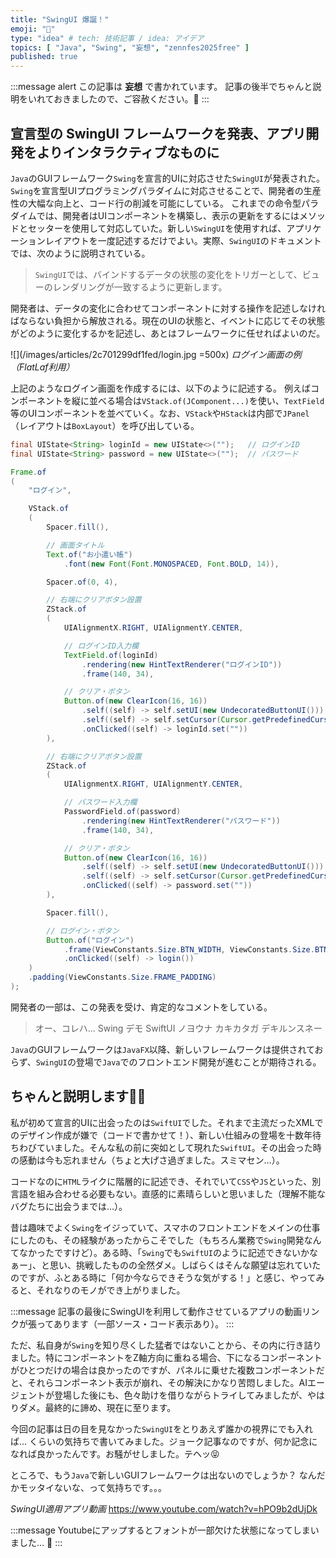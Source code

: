 ```yaml
---
title: "SwingUI 爆誕！"
emoji: "🤪"
type: "idea" # tech: 技術記事 / idea: アイデア
topics: [ "Java", "Swing", "妄想", "zennfes2025free" ]
published: true
---
```


:::message alert
この記事は **妄想** で書かれています。
記事の後半でちゃんと説明をいれておきましたので、ご容赦ください。🙏
:::

## 宣言型の SwingUI フレームワークを発表、アプリ開発をよりインタラクティブなものに
`Java`のGUIフレームワーク`Swing`を宣言的UIに対応させた`SwingUI`が発表された。`Swing`を宣言型UIプログラミングパラダイムに対応させることで、開発者の生産性の大幅な向上と、コード行の削減を可能にしている。
これまでの命令型パラダイムでは、開発者はUIコンポーネントを構築し、表示の更新をするにはメソッドとセッターを使用して対応していた。新しい`SwingUI`を使用すれば、アプリケーションレイアウトを一度記述するだけでよい。実際、`SwingUI`のドキュメントでは、次のように説明されている。

> `SwingUI`では、バインドするデータの状態の変化をトリガーとして、ビューのレンダリングが一致するように更新します。

開発者は、データの変化に合わせてコンポーネントに対する操作を記述しなければならない負担から解放される。現在のUIの状態と、イベントに応じてその状態がどのように変化するかを記述し、あとはフレームワークに任せればよいのだ。

![](/images/articles/2c701299df1fed/login.jpg =500x)
*ログイン画面の例（FlatLaf利用）*

上記のようなログイン画面を作成するには、以下のように記述する。
例えばコンポーネントを縦に並べる場合は`VStack.of(JComponent...)`を使い、`TextField`等のUIコンポーネントを並べていく。なお、`VStack`や`HStack`は内部で`JPanel`（レイアウトは`BoxLayout`）を呼び出している。

```java
final UIState<String> loginId = new UIState<>("");   // ログインID
final UIState<String> password = new UIState<>("");  // パスワード

Frame.of
(
    "ログイン",

    VStack.of
    (
        Spacer.fill(),

        // 画面タイトル
        Text.of("お小遣い帳")
            .font(new Font(Font.MONOSPACED, Font.BOLD, 14)),

        Spacer.of(0, 4),

        // 右端にクリアボタン設置
        ZStack.of
        (
            UIAlignmentX.RIGHT, UIAlignmentY.CENTER,

            // ログインID入力欄
            TextField.of(loginId)
                .rendering(new HintTextRenderer("ログインID"))
                .frame(140, 34),

            // クリア・ボタン
            Button.of(new ClearIcon(16, 16))
                .self((self) -> self.setUI(new UndecoratedButtonUI()))
                .self((self) -> self.setCursor(Cursor.getPredefinedCursor(Cursor.HAND_CURSOR)))
                .onClicked((self) -> loginId.set(""))
        ),

        // 右端にクリアボタン設置
        ZStack.of
        (
            UIAlignmentX.RIGHT, UIAlignmentY.CENTER,

            // パスワード入力欄
            PasswordField.of(password)
                .rendering(new HintTextRenderer("パスワード"))
                .frame(140, 34),

            // クリア・ボタン
            Button.of(new ClearIcon(16, 16))
                .self((self) -> self.setUI(new UndecoratedButtonUI()))
                .self((self) -> self.setCursor(Cursor.getPredefinedCursor(Cursor.HAND_CURSOR)))
                .onClicked((self) -> password.set(""))
        ),

        Spacer.fill(),

        // ログイン・ボタン
        Button.of("ログイン")
            .frame(ViewConstants.Size.BTN_WIDTH, ViewConstants.Size.BTN_HEIGHT)
            .onClicked((self) -> login())
    )
    .padding(ViewConstants.Size.FRAME_PADDING)
);
```

開発者の一部は、この発表を受け、肯定的なコメントをしている。
> オー、コレハ... Swing デモ SwiftUI ノヨウナ カキカタガ デキルンスネー

`Java`のGUIフレームワークは`JavaFX`以降、新しいフレームワークは提供されておらず、`SwingUI`の登場で`Java`でのフロントエンド開発が進むことが期待される。

## ちゃんと説明します🙋🏻
私が初めて宣言的UIに出会ったのは`SwiftUI`でした。それまで主流だったXMLでのデザイン作成が嫌で（コードで書かせて！）、新しい仕組みの登場を十数年待ちわびていました。そんな私の前に突如として現れた`SwiftUI`。その出会った時の感動は今も忘れません（ちょと大げさ過ぎました。スミマセン…）。

コードなのに`HTML`ライクに階層的に記述でき、それでいて`CSS`や`JS`といった、別言語を組み合わせる必要もない。直感的に素晴らしいと思いました（理解不能なバグたちに出会うまでは…）。

昔は趣味でよく`Swing`をイジっていて、スマホのフロントエンドをメインの仕事にしたのも、その経験があったからこそでした（もちろん業務で`Swing`開発なんてなかったですけど）。ある時、「`Swing`でも`SwiftUI`のように記述できないかなぁー」、と思い、挑戦したものの全然ダメ。しばらくはそんな願望は忘れていたのですが、ふとある時に「何か今ならできそうな気がする！」と感じ、やってみると、それなりのモノができ上がりました。

:::message
記事の最後にSwingUIを利用して動作させているアプリの動画リンクが張ってあります（一部ソース・コード表示あり）。
:::

ただ、私自身が`Swing`を知り尽くした猛者ではないことから、その内に行き詰りました。特にコンポーネントをZ軸方向に重ねる場合、下になるコンポーネントがひとつだけの場合は良かったのですが、パネルに乗せた複数コンポーネントだと、それらコンポーネント表示が崩れ、その解決にかなり苦悶しました。AIエージェントが登場した後にも、色々助けを借りながらトライしてみましたが、やはりダメ。最終的に諦め、現在に至ります。

今回の記事は日の目を見なかった`SwingUI`をとりあえず誰かの視界にでも入れば… くらいの気持ちで書いてみました。ジョーク記事なのですが、何か記念になれば良かったんです。お騒がせしました。テヘッ😝

ところで、もう`Java`で新しいGUIフレームワークは出ないのでしょうか？ なんだかモッタイないな、って気持ちです。。。

*SwingUI適用アプリ動画*
https://www.youtube.com/watch?v=hPO9b2dUjDk

:::message
Youtubeにアップするとフォントが一部欠けた状態になってしまいました… 🥲
:::